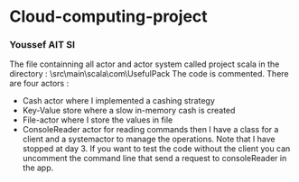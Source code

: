 # Cloud-computing-project
### Youssef AIT SI

The file containning all actor and actor system called project scala in the directory :
\src\main\scala\com\UsefulPack
The code is commented.
There are four actors :
-	Cash actor where I implemented a cashing strategy
-	Key-Value store where a slow in-memory cash is created
-	File-actor where I store the values in file
-	ConsoleReader actor for reading commands
then I have a class for a client and a systemactor to manage the operations.
Note that I have stopped at day 3. If you want to test the code without the client you can uncomment the command line that send a request to consoleReader in the app.
